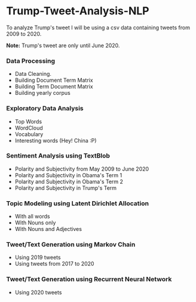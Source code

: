 # Trump-Tweet-Analysis-NLP

To analyze Trump's tweet I will be using a csv data containing tweets from 2009 to 2020. 

<b>Note:</b> Trump's tweet are only until June 2020.

### Data Processing
* Data Cleaning.
* Building Document Term Matrix
* Building Term Document Matrix
* Building yearly corpus

### Exploratory Data Analysis
* Top Words
* WordCloud
* Vocabulary
* Interesting words (Hey! China :P)

### Sentiment Analysis using TextBlob
* Polarity and Subjectivity from May 2009 to June 2020
* Polarity and Subjectivity in Obama's Term 1
* Polarity and Subjectivity in Obama's Term 2
* Polarity and Subjectivity in Trump's Term 

### Topic Modeling using Latent Dirichlet Allocation
* With all words
* With Nouns only
* With Nouns and Adjectives

### Tweet/Text Generation using Markov Chain
* Using 2019 tweets
* Using tweets from 2017 to 2020

### Tweet/Text Generation using Recurrent Neural Network
* Using 2020 tweets
